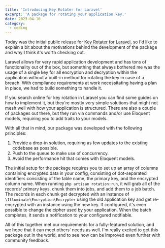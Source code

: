 ```yaml
---
title: 'Introducing Key Rotater for Laravel'
excerpt: 'A package for rotating your application key.'
date: 2023-04-10
category:
  - coding
---
```


Today was the initial public release for [Key Rotater for Laravel](https://github.com/ivinteractive/laravel-rotation), so I'd like to explain a bit about the motivations behind the development of the package and why I think it's worth checking out.

Laravel allows for very rapid application development and has tons of functionality out of the box, but something that always bothered me was the usage of a single key for all encryption and decryption within the application without a built-in method for rotating the key in case of a breach. With compliance requirements at work necessitating having a plan in place, we had to build something to handle it.

If you search online for key rotation in Laravel you can find some guides on how to implement it, but they're mostly very simple solutions that might not mesh well with how your application is structured. There are also a couple of packages out there, but they run via commands and/or use Eloquent models, requiring you to add traits to your models.

With all that in mind, our package was developed with the following principles:

1. Provide a drop-in solution, requiring as few updates to the existing codebase as possible.
2. Push to the queue to make use of concurrency.
3. Avoid the performance hit that comes with Eloquent models.

The initial setup for the package requires you to set up an array of columns containing encrypted data in your config, consisting of dot-separated identifiers consisting of the table name, the primary key, and the encrypted column name. When running `php artisan rotation:run`, it will grab all of the records' primary keys, chunk them into jobs, and add them to a job batch. The records in each chunk get decrypted with an instance of `\Illuminate\Encryption\Encrypter` using the old application key and get re-encrypted with an instance using the new key. If configured, it's even possible to change the cipher used by your application. When the batch completes, it sends a notification to your configured notifiable.

All of this together met our requirements for a fully-featured solution, and we hope that it can meet others' needs as well. I'm really excited to get this package out in the world, and to see how can be improved even further with community feedback.